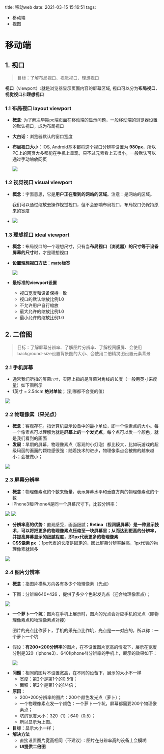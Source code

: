 title: 移动web
date: 2021-03-15 15:16:51
tags:

- 移动端
- 视图

# 移动端

## 1. 视口

> 目标：了解布局视口、视觉视口、理想视口

**视口**（viewport）:就是浏览器显示页面内容的屏幕区域, 视口可以分为**布局视口**、**视觉视口**和**理想视口**

### 1.1 布局视口 layout viewport

* **概念**: 为了解决早期pc端页面在移动端的显示问题，一般移动端的浏览器设置的默认视口，成为布局视口

* **大白话**：浏览器默认的窗口宽度

* **布局视口大小**：iOS, Android基本都将这个视口分辨率设置为 **980px**，所以PC上的网页大多都能在手机上呈现，只不过元素看上去很小，一般默认可以通过手动缩放网页

  <img src="./images/2.png">

### 1.2 视觉视口 visual viewport

* **概念**：字面意思，它是**用户正在看到的网站的区域**。注意：是网站的区域。

  我们可以通过缩放去操作视觉视口，但不会影响布局视口，布局视口仍保持原来的宽度

* <img src="./images/3.png">

### 1.3 理想视口 ideal viewport

* **概念**：布局视口的一个理想尺寸，只有当**布局视口（浏览器）的尺寸等于设备屏幕的尺寸**时，才是理想视口

* **设置理想视口方法**：**mate标签**

  <img src="./images/4.png">

* **最标准的viewport设置**
  * 视口宽度和设备保持一致
  * 视口的默认缩放比例1.0
  * 不允许用户自行缩放
  * 最大允许的缩放比例1.0
  * 最小允许的缩放比例1.0

## 2. 二倍图

> 目标：了解屏幕分辨率、了解图片分辨率、了解视网膜屏、会使用background-size设置背景图的大小、会使用二倍精灵图设置元素背景

### 2.1 手机屏幕

- 通常我们所指的屏幕`尺寸`，实际上指的是屏幕对角线的长度（一般用英寸来度量）如下图所示
- 1英寸 = 2.54cm **绝对单位**；（到哪都不会变的值）

<img src='images/015.png'/>

### 2.2 物理像素（采光点）

* **概念**：客观存在。指计算机显示设备中的最小单位，即一个像素点的大小。每一个像素点可以理解为就是**屏幕上的一个发光点**。每个点可以发一个颜色，就是我们看到的画面
* **发展**：早期的屏幕，物理像素点（客观的小灯泡）都比较大，比如玩游戏的超级玛丽的画面的颗粒感很强：随着技术的进步，物理像素点会被做的越来越小；会被做小；

<img src='images/023.png'/>

### 2.3 屏幕分辨率

- **概念**：物理像素点的个数来衡量，表示屏幕水平和垂直方向的物理像素点的个数
- iPhone3和iPhone4是同一个屏幕尺寸下，比较分辨率：

<img src='images/019.png'/>

<img src='images/021.jpg' />

* **分辨率高的优势**：直观感受，画面细腻；**Retina（视网膜屏幕）**是一种显示技术，可以将把更多的物理像素点压缩至一块屏幕里；从而达到更高的分辨率，并提高屏幕显示的细腻程度，即**1px代表更多的物理像素**
* **CSS像素  px** ：1px代表的长度是固定的，因此屏幕分辨率越高，1px代表的物理像素就越多

<img src='images/99.png' />

### 2.4 图片分辨率

- **概念**：指图片横纵方向各有多少个物理像素（光点）

- 下图：分辨率640*426 ，提供了多少个色彩发光点（迎合物理像素点）；

<img src='images/022.jpg'/>

* **一个萝卜一个坑**：图片在手机上展示时，图片的光点会对应手机的光点（即物理像素点和物理像素点对接）

  图片的光点比作萝卜，手机的采光点比作坑，光点是一一对应的，所以称：一个萝卜一个坑

* 假设：**有200*200分辨率**的图片，在不设置图片宽高的情况下，展示在宽度分别是320（iphone3）、640(iphone4)分辨率的手机上，展示的效果如下：

  <img src='images/020.png'/>

- **问题**：相同的图片不设置宽高，在不同的设备下，展示的大小不一样
  - 宽度：第2个是第1个的0.5倍；
  - 面积：第2个是第1个的1/4倍；
- **原因**：
  - 200*200分辨率的图片：200个颜色发光点（萝卜）；
  - 一个物理像素点发一个颜色：一个萝卜一个坑，屏幕都需要200个物理像素点；
  - 坑的宽度大小：320（1）；640（0.5）；
  - 所以显示为上图。
- **目标**：显示大小一样；
- **解决方法**
  * 直接设置图片宽高相同（不建议）：图片在分辨率高的设备上会模糊
  * **UI提供二倍图**



